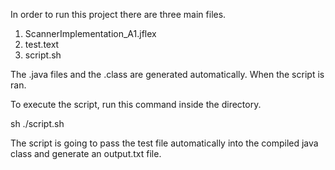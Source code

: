 In order to run this project there are three main files.

1. ScannerImplementation_A1.jflex
2. test.text
3. script.sh

The .java files and the .class are generated automatically. When the script is ran.

To execute the script,  run this command inside the directory.

sh ./script.sh

The script is going to pass the test file automatically into the compiled java class and generate an output.txt file.
